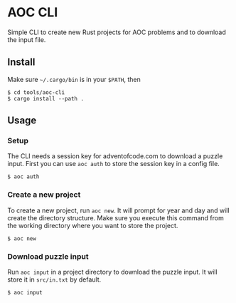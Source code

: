 # AOC CLI

Simple CLI to create new Rust projects for AOC problems and to download the input file.

## Install

Make sure `~/.cargo/bin` is in your `$PATH`, then

```sh-session
$ cd tools/aoc-cli
$ cargo install --path .
```

## Usage

### Setup

The CLI needs a session key for adventofcode.com to download a puzzle input.
First you can use `aoc auth` to store the session key in a config file.

```sh-session
$ aoc auth
```

### Create a new project

To create a new project, run `aoc new`. It will prompt for year and day
and will create the directory structure. Make sure you execute this command
from the working directory where you want to store the project.

```sh-session
$ aoc new
```

### Download puzzle input

Run `aoc input` in a project directory to download the puzzle input.
It will store it in `src/in.txt` by default.

```sh-session
$ aoc input
```
